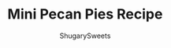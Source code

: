 ---
layout: ../../layouts/MarkdownPostLayout.astro
title: Mini Pecan Pies Recipe
author: ShugarySweets
pubDate: 2019-11-18
description: "Mini Pecan Pies, or Pecan Hand Pies, are the perfect Thanksgiving dessert recipe. Freezer friendly and easy to make, your family will LOVE these treats."
image_url: https://www.shugarysweets.com/wp-content/uploads/2019/09/pecan-pie-hand-pies-4.jpg
tags: ["Pies and Tarts","American"]
calories: 194
protein: 2
carbohydrates: 23
fats: 11
fiber: 1
ingredients: ["1 cup light brown sugar, packed","2/3 cup light corn syrup","1/3 cup unsalted butter","1 1/2 cups chopped pecans","1 teaspoon vanilla extract","1/2 teaspoon kosher salt","2 boxes refrigerated pie crust *see notes","1 large egg, divided"]
serves: 24
time: "35 minutes"
prepTime: "15 minutes"
instructions: ["In a small saucepan, over medium heat, combine brown sugar, corn syrup, and butter. Stir continuously until butter melts and mixture begins to boil. Boil until bubbly for about 2 full minutes. Remove from heat.","Stir in chopped pecans, vanilla extract, and kosher salt. Set aside to cool while preparing the pie crust.","Either making a homemade pie crust or using refrigerated dough, unroll crust and use a 4-inch circle cutter to create hand pies. Re-roll scraps of pie crust to get approximately 24 circles.","In 2 small bowls, separate one egg...with the whites going into one bowl and the yolk in the other bowl. Whisk each one separately. Set aside.","Using a 1 Tablespoon scoop, spoon warm pecan pie filling onto each pie crust circle. Use a pastry brush, and brush the edges of the pie crust with the egg WHITES.","Fold each pie crust in half and pinch edges. Use a fork to poke the top of each hand pie.","Brush the tops of each hand pie with egg YOLK. Place each hand pie on a parchment paper lined cookie sheet.","In a preheated 425 degree F oven, bake hand pies for about 15 minutes, until lightly browned.","Remove and cool on a wire rack. Drizzle with caramel and chocolate if desired."]
nutrition: ["194 calories","23 grams carbohydrates","14 milligrams cholesterol","11 grams fat","1 grams fiber","2 grams protein","3 grams saturated fat","98 milligrams sodium","16 grams sugar","0 grams trans fat","7 grams unsaturated fat"]
---